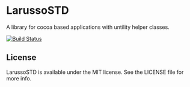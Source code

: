 LarussoSTD
===

A library for cocoa based applications with untility helper classes.

[![Build Status](https://travis-ci.org/Larusso/LarussoSTD.png?branch=develop)](https://travis-ci.org/Larusso/LarussoSTD)

## License

LarussoSTD is available under the MIT license. See the LICENSE file for more info.